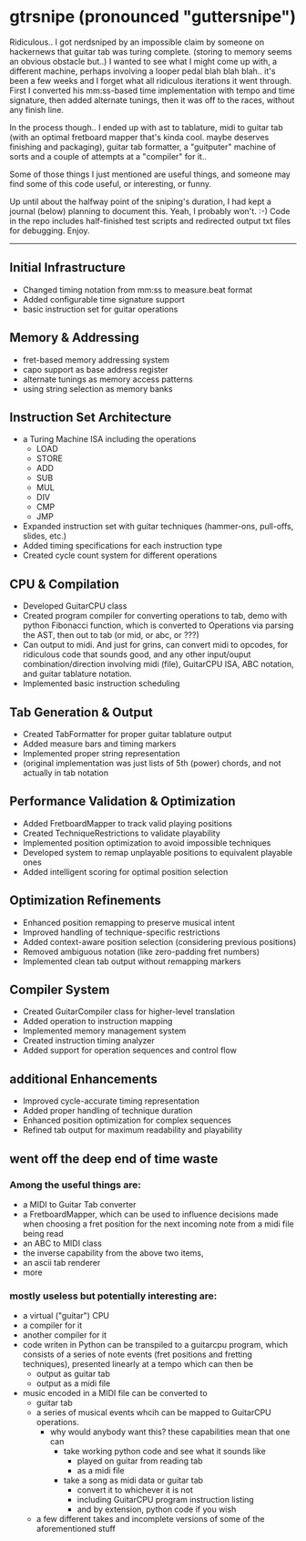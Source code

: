 # gtrsnipe (pronounced "guttersnipe")

Ridiculous.. I got nerdsniped by an impossible claim by someone on hackernews that guitar tab was turing complete. (storing to memory seems an obvious obstacle but..) 
I wanted to see what I might come up with, a different machine, perhaps involving a looper pedal blah blah blah.. it's been a few weeks and I forget what all ridiculous iterations it went through.  First I converted his mm:ss-based time implementation with tempo and time signature, then added alternate tunings, then it was off to the races, without any finish line. 

In the process though.. I ended up with ast to tablature, midi to guitar tab (with an optimal fretboard mapper that's kinda cool. maybe deserves finishing and packaging), guitar tab formatter, a "guitputer" machine of sorts and a couple of attempts at a "compiler" for it.. 

Some of those things I just mentioned are useful things, and someone may find some of this code useful, or interesting, or funny.

Up until about the halfway point of the sniping's duration, I had kept a journal (below) planning to document this. Yeah, I probably won't. :-)
Code in the repo includes half-finished test scripts and redirected output txt files for debugging. Enjoy.

-----

## Initial Infrastructure

- Changed timing notation from mm:ss to measure.beat format
- Added configurable time signature support
- basic instruction set for guitar operations

## Memory & Addressing

- fret-based memory addressing system
- capo support as base address register
- alternate tunings as memory access patterns
- using string selection as memory banks

## Instruction Set Architecture

- a Turing Machine ISA including the operations
   - LOAD
   - STORE
   - ADD
   - SUB
   - MUL
   - DIV
   - CMP
   - JMP
- Expanded instruction set with guitar techniques (hammer-ons, pull-offs, slides, etc.)
- Added timing specifications for each instruction type
- Created cycle count system for different operations

## CPU & Compilation

- Developed GuitarCPU class
- Created program compiler for converting operations to tab, demo with python Fibonacci function, which is converted to Operations via parsing the AST, then out to tab (or mid, or abc, or ???)
- Can output to midi. And just for grins, can convert midi to opcodes, for ridiculous code that sounds good, and any other input/ouput combination/direction involving midi (file), GuitarCPU ISA, ABC notation, and guitar tablature notation. 
- Implemented basic instruction scheduling

## Tab Generation & Output

- Created TabFormatter for proper guitar tablature output
- Added measure bars and timing markers
- Implemented proper string representation
- (original implementation was just lists of 5th (power) chords, and not actually in tab notation

## Performance Validation & Optimization

- Added FretboardMapper to track valid playing positions
- Created TechniqueRestrictions to validate playability
- Implemented position optimization to avoid impossible techniques
- Developed system to remap unplayable positions to equivalent playable ones
- Added intelligent scoring for optimal position selection

## Optimization Refinements

- Enhanced position remapping to preserve musical intent
- Improved handling of technique-specific restrictions
- Added context-aware position selection (considering previous positions)
- Removed ambiguous notation (like zero-padding fret numbers)
- Implemented clean tab output without remapping markers

## Compiler System

- Created GuitarCompiler class for higher-level translation
- Added operation to instruction mapping
- Implemented memory management system
- Created instruction timing analyzer
- Added support for operation sequences and control flow

## additional Enhancements

- Improved cycle-accurate timing representation
- Added proper handling of technique duration
- Enhanced position optimization for complex sequences
- Refined tab output for maximum readability and playability

## went off the deep end of time waste

### Among the useful things are:
- a MIDI to Guitar Tab converter
- a FretboardMapper, which can be used to influence decisions made when choosing a fret position for the next incoming note from a midi file being read
- an ABC to MIDI class
- the inverse capability from the above two items,
- an ascii tab renderer
- more

### mostly useless but potentially interesting are:
- a virtual ("guitar") CPU
- a compiler for it
- another compiler for it
-  code writen in Python can be transpiled to a guitarcpu program, which consists of a series of note events (fret positions and fretting techniques), presented linearly at a tempo which can then be
    - output as guitar tab
    - output as a midi file
- music encoded in a MIDI file can be converted to
  - guitar tab
  - a series of musical events whcih can be mapped to GuitarCPU operations.
    - why would anybody want this?
      these capabilities mean that one can
        - take working python code and see what it sounds like
            - played on guitar from reading tab
            - as a midi file
        - take a song as midi data or guitar tab
            - convert it to whichever it is not
            - including GuitarCPU program instruction listing
            - and by extension, python code if you wish
  - a few different takes and incomplete versions of some of the aforementioned stuff

